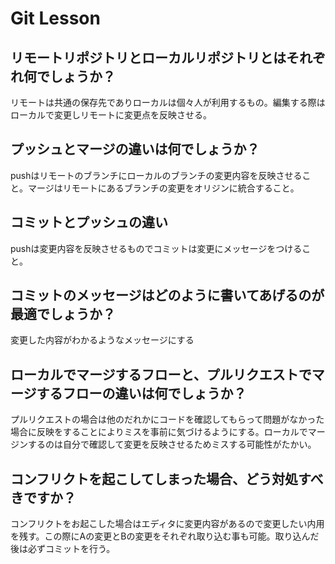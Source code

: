 # Git Lesson

## リモートリポジトリとローカルリポジトリとはそれぞれ何でしょうか？
リモートは共通の保存先でありローカルは個々人が利用するもの。編集する際はローカルで変更しリモートに変更点を反映させる。


## プッシュとマージの違いは何でしょうか？
pushはリモートのブランチにローカルのブランチの変更内容を反映させること。マージはリモートにあるブランチの変更をオリジンに統合すること。


## コミットとプッシュの違い
pushは変更内容を反映させるものでコミットは変更にメッセージをつけること。


## コミットのメッセージはどのように書いてあげるのが最適でしょうか？
変更した内容がわかるようなメッセージにする


## ローカルでマージするフローと、プルリクエストでマージするフローの違いは何でしょうか？
プルリクエストの場合は他のだれかにコードを確認してもらって問題がなかった場合に反映をすることによりミスを事前に気づけるようにする。ローカルでマージンするのは自分で確認して変更を反映させるためミスする可能性がたかい。


## コンフリクトを起こしてしまった場合、どう対処すべきですか？
コンフリクトをお起こした場合はエディタに変更内容があるので変更したい内用を残す。この際にAの変更とBの変更をそれぞれ取り込む事も可能。取り込んだ後は必ずコミットを行う。